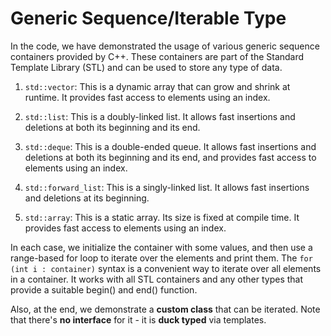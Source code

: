 # Generic Sequence/Iterable Type

In the code, we have demonstrated the usage of various generic sequence containers provided by C++. These containers are part of the Standard Template Library (STL) and can be used to store any type of data.

1. `std::vector`: This is a dynamic array that can grow and shrink at runtime. It provides fast access to elements using an index.

2. `std::list`: This is a doubly-linked list. It allows fast insertions and deletions at both its beginning and its end.

3. `std::deque`: This is a double-ended queue. It allows fast insertions and deletions at both its beginning and its end, and provides fast access to elements using an index.

4. `std::forward_list`: This is a singly-linked list. It allows fast insertions and deletions at its beginning.

5. `std::array`: This is a static array. Its size is fixed at compile time. It provides fast access to elements using an index.

In each case, we initialize the container with some values, and then use a range-based for loop to iterate over the elements and print them. The `for (int i : container)` syntax is a convenient way to iterate over all elements in a container. It works with all STL containers and any other types that provide a suitable begin() and end() function.

Also, at the end, we demonstrate a __custom class__ that can be iterated.  Note that there's __no interface__ for it - it is __duck typed__ via templates.
